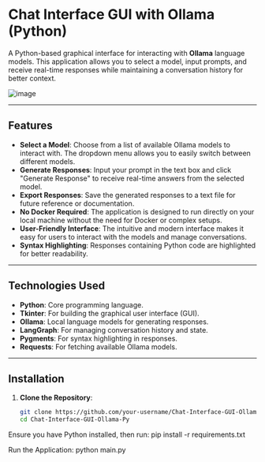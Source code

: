 # Chat Interface GUI with Ollama (Python)

A Python-based graphical interface for interacting with **Ollama** language models. This application allows you to select a model, input prompts, and receive real-time responses while maintaining a conversation history for better context.


![image](https://github.com/user-attachments/assets/e17dd7cf-783d-43e9-9f4a-da9adc3ecf8e)


---

## Features

- **Select a Model**: Choose from a list of available Ollama models to interact with. The dropdown menu allows you to easily switch between different models.
- **Generate Responses**: Input your prompt in the text box and click "Generate Response" to receive real-time answers from the selected model.
- **Export Responses**: Save the generated responses to a text file for future reference or documentation.
- **No Docker Required**: The application is designed to run directly on your local machine without the need for Docker or complex setups.
- **User-Friendly Interface**: The intuitive and modern interface makes it easy for users to interact with the models and manage conversations.
- **Syntax Highlighting**: Responses containing Python code are highlighted for better readability.

---

## Technologies Used

- **Python**: Core programming language.
- **Tkinter**: For building the graphical user interface (GUI).
- **Ollama**: Local language models for generating responses.
- **LangGraph**: For managing conversation history and state.
- **Pygments**: For syntax highlighting in responses.
- **Requests**: For fetching available Ollama models.

---

## Installation

1. **Clone the Repository**:
   ```bash
   git clone https://github.com/your-username/Chat-Interface-GUI-Ollama-Py.git
   cd Chat-Interface-GUI-Ollama-Py

Ensure you have Python installed, then run:
   pip install -r requirements.txt

Run the Application:
   python main.py
